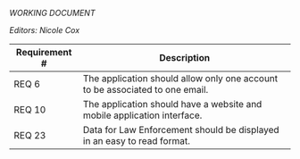 *WORKING DOCUMENT*

*Editors: Nicole Cox*

| Requirement # | Description                                                                  |
| ---           | ---                                                                          |
| REQ 6         | The application should allow only one account to be associated to one email. |
| REQ 10        | The application should have a website and mobile application interface.      |
| REQ 23        | Data for Law Enforcement should be displayed in an easy to read format.      |
